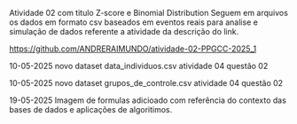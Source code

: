 Atividade 02 com titulo Z-score e Binomial Distribution
Seguem em arquivos os dados em formato csv baseados em eventos reais para analise e simulação de dados referente a atividade da descrição do link.

https://github.com/ANDRERAIMUNDO/atividade-02-PPGCC-2025_1

10-05-2025 novo dataset data_individuos.csv atividade 04 questão 02

10-05-2025 novo dataset grupos_de_controle.csv atividade 04 questão 02

19-05-2025 Imagem de formulas adicioado com referência do contexto das bases de dados e aplicações de algoritimos.
